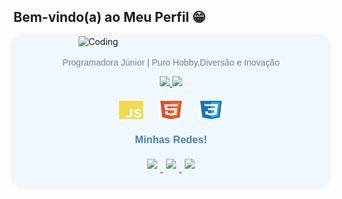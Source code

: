## Bem-vindo(a) ao Meu Perfil 😁

<img align="right" alt="Coding" width="400" src="![banner](https://github.com/Gabriela-Gama/Gabriela-Gama/assets/168321597/24381598-5b97-4aad-a499-7f25b7b9b736)
">

<div style="text-align: center; font-family: 'Arial', sans-serif; background-color: #f0f8ff; padding: 20px; border-radius: 15px; box-shadow: 0 0 10px rgba(0, 0, 0, 0.1);">
   <p style="color: #708090;">Programadora Júnior | Puro Hobby,Diversão e Inovação</p>
   
   <div>
     <a href="https://github.com/Gabriela-Gama">
       <img height="180em" src="https://github-readme-stats.vercel.app/api?username=Gabriela-Gama&show_icons=true&theme=tokyonight&include_all_commits=true&count_private=true"/>
       <img height="180em" src="https://github-readme-stats.vercel.app/api/top-langs/?username=Gabriela-Gama&layout=compact&langs_count=6&theme=tokyonight"/>
     </a>
   </div>
   
   <div style="margin: 20px 0;">
     <img align="center" alt="JavaScript" height="30" width="40" src="https://raw.githubusercontent.com/devicons/devicon/master/icons/javascript/javascript-plain.svg" style="margin: 0 10px;">
     <img align="center" alt="HTML" height="30" width="40" src="https://raw.githubusercontent.com/devicons/devicon/master/icons/html5/html5-original.svg" style="margin: 0 10px;">
     <img align="center" alt="CSS" height="30" width="40" src="https://raw.githubusercontent.com/devicons/devicon/master/icons/css3/css3-original.svg" style="margin: 0 10px;">
   </div>
   
   <h3 style="color: #4682b4;">Minhas Redes!</h3>
   
   <div>
     <a href="https://www.instagram.com/_gabiru.gg?igsh=MW42d3UzZTk4YTlt" target="_blank">
       <img src="https://img.shields.io/badge/-Instagram-%23E4405F?style=for-the-badge&logo=instagram&logoColor=white" style="margin: 5px;">
     </a>
     <a href="mailto:contactgabi28@gmail.com" target="_blank">
       <img src="https://img.shields.io/badge/-Gmail-%23333?style=for-the-badge&logo=gmail&logoColor=white" style="margin: 5px;">
     </a>
     <a href="https://www.linkedin.com/in/gabrielagamaadm" target="_blank">
       <img src="https://img.shields.io/badge/-LinkedIn-%230077B5?style=for-the-badge&logo=linkedin&logoColor=white" style="margin: 5px;">
     </a>
   </div>
</div>
